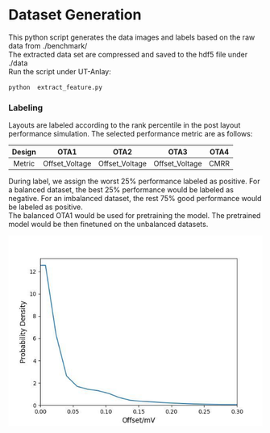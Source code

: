 # Dataset Generation #
This python script generates the data images and labels based on the raw data from ./benchmark/ \
The extracted data set are compressed and saved to the hdf5 file under ./data \
Run the script under UT-Anlay:
```
python  extract_feature.py
```

### Labeling ###
Layouts are labeled according to the rank percentile in the post layout performance simulation. The selected performance metric are as follows:

| Design | OTA1           | OTA2           | OTA3           | OTA4 | 
|:------:|:--------------:|:--------------:|:--------------:|:----:|
| Metric | Offset_Voltage | Offset_Voltage | Offset_Voltage | CMRR |

During label, we assign the worst 25% performance labeled as positive. For a balanced dataset, the best 25% performance would be labeled as negative. For an imbalanced dataset, the rest 75% good performance would be labeled as positive. \
The balanced OTA1 would be used for pretraining the model. The pretrained model would be then finetuned on the unbalanced datasets. 

![label](./../images/label.jpg)
